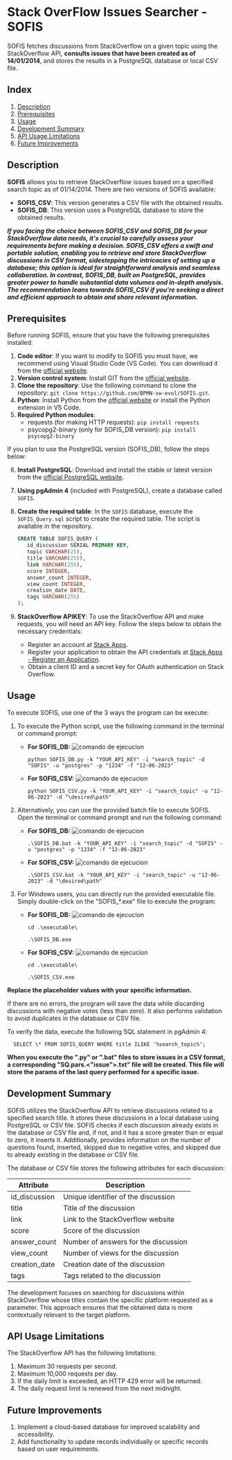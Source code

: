 #  Stack OverFlow Issues Searcher - SOFIS

SOFIS fetches discussions from StackOverflow on a given topic using the StackOverflow API, **consults issues that have been created as of 14/01/2014**, and stores the results in a PostgreSQL database or local CSV file.

## Index

1. [Description](#description)
2. [Prerequisites](#prerequisites)
3. [Usage](#usage)
4. [Development Summary](#development-summary)
5. [API Usage Limitations](#api-usage-limitations)
6. [Future Improvements](#future-improvements)

## Description

**SOFIS** allows you to retrieve StackOverflow issues based on a specified search topic as of 01/14/2014. There are two versions of SOFIS available:

- **SOFIS_CSV**: This version generates a CSV file with the obtained results.
- **SOFIS_DB**: This version uses a PostgreSQL database to store the obtained results.

***If you facing the choice between SOFIS_CSV and SOFIS_DB for your StackOverflow data needs, it's crucial to carefully assess your requirements before making a decision. SOFIS_CSV offers a swift and portable solution, enabling you to retrieve and store StackOverflow discussions in CSV format, sidestepping the intricacies of setting up a database; this option is ideal for straightforward analysis and seamless collaboration. In contrast, SOFIS_DB, built on PostgreSQL, provides greater power to handle substantial data volumes and in-depth analysis. The recommendation leans towards SOFIS_CSV if you're seeking a direct and efficient approach to obtain and share relevant information.***

## Prerequisites
Before running SOFIS, ensure that you have the following prerequisites installed:

1. **Code editor**: If you want to modify to SOFIS you must have, we recommend using Visual Studio Code (VS Code). You can download it from the [official website](https://code.visualstudio.com/download).
2. **Version control system**: Install GIT from the [official website](https://git-scm.com/downloads).
3. **Clone the repository**: Use the following command to clone the repository: `git clone https://github.com/BPMN-sw-evol/SOFIS.git`.
4. **Python**: Install Python from the [official website](https://www.python.org/downloads/) or install the Python extension in VS Code.
5. **Required Python modules**:
   - requests (for making HTTP requests): `pip install requests`
   - psycopg2-binary (only for SOFIS_DB version): `pip install psycopg2-binary`

If you plan to use the PostgreSQL version (SOFIS_DB), follow the steps below:

6. **Install PostgreSQL**: Download and install the stable or latest version from the [official PostgreSQL website](https://www.postgresql.org/download/).
7. **Using pgAdmin 4** (included with PostgreSQL), create a database called `SOFIS`.
8. **Create the required table**: In the `SOFIS` database, execute the `SOFIS_Query.sql` script to create the required table. The script is available in the repository.

   ````sql
   CREATE TABLE SOFIS_QUERY (
      id_discussion SERIAL PRIMARY KEY,
      topic VARCHAR(25),
      title VARCHAR(255),
      link VARCHAR(255),
      score INTEGER,
      answer_count INTEGER,
      view_count INTEGER,
      creation_date DATE,
      tags VARCHAR(255)
   );
   ````
9. **StackOverflow APIKEY**: To use the StackOverflow API and make requests, you will need an API key. Follow the steps below to obtain the necessary credentials:
   - Register an account at [Stack Apps](https://stackapps.com/users/login).
   - Register your application to obtain the API credentials at [Stack Apps - Register an Application](https://stackapps.com/apps/oauth/register).
   - Obtain a client ID and a secret key for OAuth authentication on Stack Overflow.   

## Usage

To execute SOFIS, use one of the 3 ways the program can be execute:

1. To execute the Python script, use the following command in the terminal or command prompt:

   - **For SOFIS_DB:**
      ![comando de ejecucion](SOFIS_DB/commands_to_execute/command_execute_py_DB.png)
      
         python SOFIS_DB.py -k "YOUR_API_KEY" -i "search_topic" -d "SOFIS" -u "postgres" -p "1234" -f "12-06-2023"

   - **For SOFIS_CSV:**
      ![comando de ejecucion](SOFIS_CSV/commands_to_execute/command_execute_py_CSV.png)

         python SOFIS_CSV.py -k "YOUR_API_KEY" -i "search_topic" -u "12-06-2023" -d "\desired\path"

2. Alternatively, you can use the provided batch file to execute SOFIS. Open the terminal or command prompt and run the following command:
   - **For SOFIS_DB:**
      ![comando de ejecucion](SOFIS_DB/commands_to_execute/command_execute_bat_DB.png)
      
         .\SOFIS_DB.bat -k "YOUR_API_KEY" -i "search_topic" -d "SOFIS" -u "postgres" -p "1234" -f "12-06-2023"

   - **For SOFIS_CSV:**
      ![comando de ejecucion](SOFIS_CSV/commands_to_execute/command_execute_bat_CSV.png)

         .\SOFIS_CSV.bat -k "YOUR_API_KEY" -i "search_topic" -u "12-06-2023" -d "\desired\path"

3. For Windows users, you can directly run the provided executable file. Simply double-click on the "SOFIS_*.exe" file to execute the program:

   - **For SOFIS_DB:**
      ![comando de ejecucion](SOFIS_DB/commands_to_execute/command_execute_exe_DB.png)
      
         cd .\executable\

         .\SOFIS_DB.exe

   - **For SOFIS_CSV:**
         ![comando de ejecucion](SOFIS_CSV/commands_to_execute/command_execute_exe_CSV.png)

         cd .\executable\

         .\SOFIS_CSV.exe


**Replace the placeholder values with your specific information.**

If there are no errors, the program will save the data while discarding discussions with negative votes (less than zero). It also performs validation to avoid duplicates in the database or CSV file.

To verify the data, execute the following SQL statement in pgAdmin 4:

      SELECT \* FROM SOFIS_QUERY WHERE title ILIKE '%search_topic%';

**When you execute the ".py" or ".bat" files to store issues in a CSV format, a corresponding "SQ.pars.<"issue">.txt" file will be created. This file will store the params of the last query performed for a specific issue.**

## Development Summary

SOFIS utilizes the StackOverflow API to retrieve discussions related to a specified search title. It stores these discussions in a local database using PostgreSQL or CSV file. SOFIS checks if each discussion already exists in the database or CSV file and, if not, and it has a score greater than or equal to zero, it inserts it. Additionally,  provides information on the number of questions found, inserted, skipped due to negative votes, and skipped due to already existing in the database or CSV file.

The database or CSV file stores the following attributes for each discussion:

| Attribute     | Description                          |
| ------------- | ------------------------------------ |
| id_discussion | Unique identifier of the discussion  |
| title         | Title of the discussion              |
| link          | Link to the StackOverflow website    |
| score         | Score of the discussion              |
| answer_count  | Number of answers for the discussion |
| view_count    | Number of views for the discussion   |
| creation_date | Creation date of the discussion      |
| tags          | Tags related to the discussion       |

The development focuses on searching for discussions within StackOverflow whose titles contain the specific platform requested as a parameter. This approach ensures that the obtained data is more contextually relevant to the target platform.

## API Usage Limitations

The StackOverflow API has the following limitations:

1. Maximum 30 requests per second.
2. Maximum 10,000 requests per day.
3. If the daily limit is exceeded, an HTTP 429 error will be returned.
4. The daily request limit is renewed from the next midnight.

## Future Improvements

1. Implement a cloud-based database for improved scalability and accessibility.
2. Add functionality to update records individually or specific records based on user requirements.

